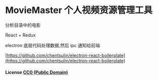 # MovieMaster 个人视频资源管理工具

分析目录中的电影

React + Redux

electron 底层代码处理数据,然后 ipc 通知给前端

[https://github.com/chentsulin/electron-react-boilerplate](https://github.com/chentsulin/electron-react-boilerplate)


#### License [CC0 (Public Domain)](LICENSE.md)


